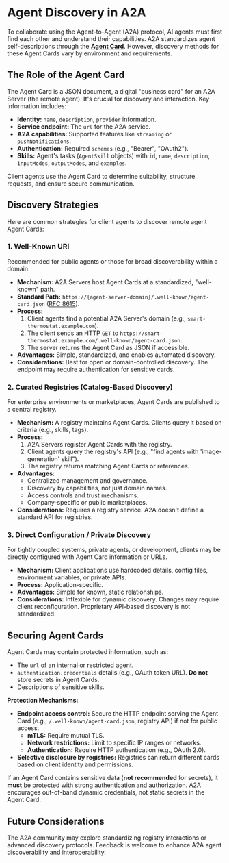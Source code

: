 # Agent Discovery in A2A

To collaborate using the Agent-to-Agent (A2A) protocol, AI agents must first find each other and understand their capabilities. A2A standardizes agent self-descriptions through the **[Agent Card](../specification.md#5-agent-discovery-the-agent-card)**. However, discovery methods for these Agent Cards vary by environment and requirements.

## The Role of the Agent Card

The Agent Card is a JSON document, a digital "business card" for an A2A Server (the remote agent). It's crucial for discovery and interaction. Key information includes:

- **Identity:** `name`, `description`, `provider` information.
- **Service endpoint:** The `url` for the A2A service.
- **A2A capabilities:** Supported features like `streaming` or `pushNotifications`.
- **Authentication:** Required `schemes` (e.g., "Bearer", "OAuth2").
- **Skills:** Agent's tasks (`AgentSkill` objects) with `id`, `name`, `description`, `inputModes`, `outputModes`, and `examples`.

Client agents use the Agent Card to determine suitability, structure requests, and ensure secure communication.

## Discovery Strategies

Here are common strategies for client agents to discover remote agent Agent Cards:

### 1. Well-Known URI

Recommended for public agents or those for broad discoverability within a domain.

- **Mechanism:** A2A Servers host Agent Cards at a standardized, "well-known" path.
- **Standard Path:** `https://{agent-server-domain}/.well-known/agent-card.json` ([RFC 8615](https://www.ietf.org/rfc/rfc8615.txt)).
- **Process:**
    1. Client agents find a potential A2A Server's domain (e.g., `smart-thermostat.example.com`).
    2. The client sends an HTTP `GET` to `https://smart-thermostat.example.com/.well-known/agent-card.json`.
    3. The server returns the Agent Card as JSON if accessible.
- **Advantages:** Simple, standardized, and enables automated discovery.
- **Considerations:** Best for open or domain-controlled discovery. The endpoint may require authentication for sensitive cards.

### 2. Curated Registries (Catalog-Based Discovery)

For enterprise environments or marketplaces, Agent Cards are published to a central registry.

- **Mechanism:** A registry maintains Agent Cards. Clients query it based on criteria (e.g., skills, tags).
- **Process:**
    1. A2A Servers register Agent Cards with the registry.
    2. Client agents query the registry's API (e.g., "find agents with 'image-generation' skill").
    3. The registry returns matching Agent Cards or references.
- **Advantages:**
    - Centralized management and governance.
    - Discovery by capabilities, not just domain names.
    - Access controls and trust mechanisms.
    - Company-specific or public marketplaces.
- **Considerations:** Requires a registry service. A2A doesn't define a standard API for registries.

### 3. Direct Configuration / Private Discovery

For tightly coupled systems, private agents, or development, clients may be directly configured with Agent Card information or URLs.

- **Mechanism:** Client applications use hardcoded details, config files, environment variables, or private APIs.
- **Process:** Application-specific.
- **Advantages:** Simple for known, static relationships.
- **Considerations:** Inflexible for dynamic discovery. Changes may require client reconfiguration. Proprietary API-based discovery is not standardized.

## Securing Agent Cards

Agent Cards may contain protected information, such as:

-   The `url` of an internal or restricted agent.
-   `authentication.credentials` details (e.g., OAuth token URL). **Do not** store secrets in Agent Cards.
-   Descriptions of sensitive skills.

**Protection Mechanisms:**

- **Endpoint access control:** Secure the HTTP endpoint serving the Agent Card (e.g., `/.well-known/agent-card.json`, registry API) if not for public access.
    -   **mTLS:** Require mutual TLS.
    -   **Network restrictions:** Limit to specific IP ranges or networks.
    -   **Authentication:** Require HTTP authentication (e.g., OAuth 2.0).
- **Selective disclosure by registries:** Registries can return different cards based on client identity and permissions.

If an Agent Card contains sensitive data (**not recommended** for secrets), it **must** be protected with strong authentication and authorization. A2A encourages out-of-band dynamic credentials, not static secrets in the Agent Card.

## Future Considerations

The A2A community may explore standardizing registry interactions or advanced discovery protocols. Feedback is welcome to enhance A2A agent discoverability and interoperability.
